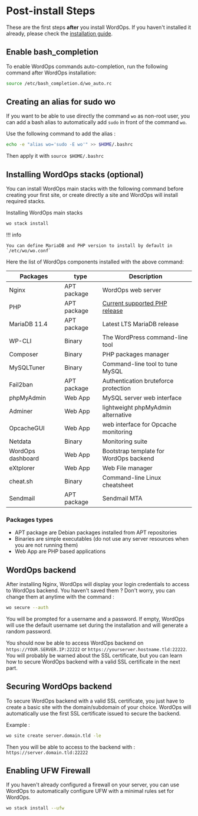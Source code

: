 # Post-install Steps

These are the first steps **after** you install WordOps. If you haven't installed it already, please check the [installation guide](installation-guide.md).

## Enable bash_completion

To enable WordOps commands auto-completion, run the following command after WordOps installation:

```bash
source /etc/bash_completion.d/wo_auto.rc
```

## Creating an alias for sudo wo

If you want to be able to use directly the command `wo` as non-root user, you can add a bash alias to automatically add `sudo` in front of the command `wo`.

Use the following command to add the alias :

```bash
echo -e "alias wo='sudo -E wo'" >> $HOME/.bashrc
```

Then apply it with `source $HOME/.bashrc`

## Installing WordOps stacks (optional)

You can install WordOps main stacks with the following command before creating your first site, or create directly a site and WordOps will install required stacks.

Installing WordOps main stacks

```bash
wo stack install
```

<!-- prettier-ignore -->
!!! info

    You can define MariaDB and PHP version to install by default in `/etc/wo/wo.conf`

<!-- prettier-ignore-end -->

<asciinema-player src="/images/stackinstall.cast" autoplay loop cols="125" rows="30"></asciinema-player>

Here the list of WordOps components installed with the above command:

| Packages          | type        | Description                                                 |
| ----------------- | ----------- | ----------------------------------------------------------- |
| Nginx             | APT package | WordOps web server                                          |
| PHP               | APT package | [Current supported PHP release](https://endoflife.date/php) |
| MariaDB 11.4      | APT package | Latest LTS MariaDB release                                  |
| WP-CLI            | Binary      | The WordPress command-line tool                             |
| Composer          | Binary      | PHP packages manager                                        |
| MySQLTuner        | Binary      | Command-line tool to tune MySQL                             |
| Fail2ban          | APT package | Authentication bruteforce protection                        |
| phpMyAdmin        | Web App     | MySQL server web interface                                  |
| Adminer           | Web App     | lightweight phpMyAdmin alternative                          |
| OpcacheGUI        | Web App     | web interface for Opcache monitoring                        |
| Netdata           | Binary      | Monitoring suite                                            |
| WordOps dashboard | Web App     | Bootstrap template for WordOps backend                      |
| eXtplorer         | Web App     | Web File manager                                            |
| cheat.sh          | Binary      | Command-line Linux cheatsheet                               |
| Sendmail          | APT package | Sendmail MTA                                                |

### Packages types

-   APT package are Debian packages installed from APT repositories
-   Binaries are simple executables (do not use any server resources when you are not running them)
-   Web App are PHP based applications

## WordOps backend

After installing Nginx, WordOps will display your login credentials to access to WordOps backend.
You haven't saved them ? Don't worry, you can change them at anytime with the command :

```bash
wo secure --auth
```

You will be prompted for a username and a password. If empty, WordOps will use the default username set during the installation and will generate a random password.

You should now be able to access WordOps backend on `https://YOUR.SERVER.IP:22222` or `https://yourserver.hostname.tld:22222`. You will probably be warned about the SSL certificate, but you can learn how to secure WordOps backend with a valid SSL certificate in the next part.

## Securing WordOps backend

To secure WordOps backend with a valid SSL certificate, you just have to create a basic site with the domain/subdomain of your choice. WordOps will automatically use the first SSL certificate issued to secure the backend.

Example :

```bash
wo site create server.domain.tld -le
```

Then you will be able to access to the backend with : `https://server.domain.tld:22222`

## Enabling UFW Firewall

If you haven't already configured a firewall on your server, you can use WordOps to automatically configure UFW with a minimal rules set for WordOps.

```bash
wo stack install --ufw
```
